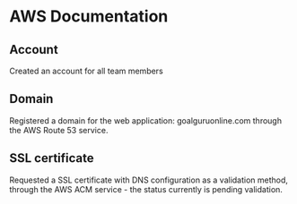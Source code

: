 # AWS Documentation
## Account
Created an account for all team members

## Domain
Registered a domain for the web application: goalguruonline.com through the AWS Route 53 service. 

## SSL certificate
Requested a SSL certificate with DNS configuration as a validation method, through the AWS ACM service - the status currently is pending validation. 

